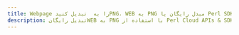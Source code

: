 ---title: Webpage را به  تبدیل کنیدPNG، WEB به PNG مبدل رایگان یا Perl SDKdescription: تبدیل رایگانWEB به PNG با استفاده از Perl Cloud APIs & SDK همچنین اسناد PDF را در Cloud ایجاد، ویرایش و رندر کنید.---